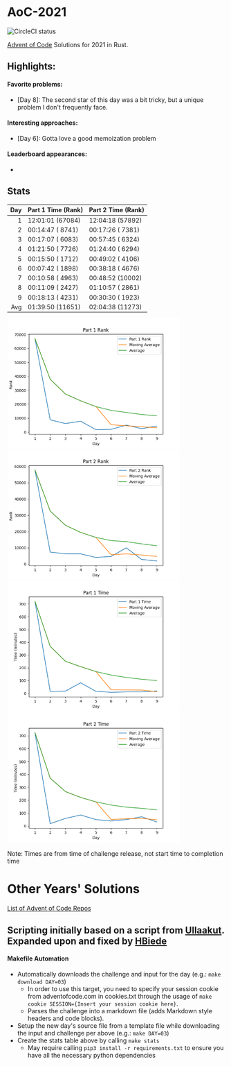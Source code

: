 # AoC-2021
![CircleCI status](https://circleci.com/gh/hbiede/AoC-2020.svg?style=svg)

[Advent of Code](https://adventofcode.com) Solutions for 2021 in Rust.

## Highlights:

#### Favorite problems:

* [Day 8]: The second star of this day was a bit tricky, but a unique problem I don't frequently face.

#### Interesting approaches:

* [Day 6]: Gotta love a good memoization problem

#### Leaderboard appearances:

* 

## Stats
| Day | Part 1 Time (Rank) | Part 2 Time (Rank) |
| --: | ------------------ | ------------------ |
|   1 | 12:01:01 (67084)   | 12:04:18 (57892)   |
|   2 | 00:14:47 ( 8741)   | 00:17:26 ( 7381)   |
|   3 | 00:17:07 ( 6083)   | 00:57:45 ( 6324)   |
|   4 | 01:21:50 ( 7726)   | 01:24:40 ( 6294)   |
|   5 | 00:15:50 ( 1712)   | 00:49:02 ( 4106)   |
|   6 | 00:07:42 ( 1898)   | 00:38:18 ( 4676)   |
|   7 | 00:10:58 ( 4963)   | 00:48:52 (10002)   |
|   8 | 00:11:09 ( 2427)   | 01:10:57 ( 2861)   |
|   9 | 00:18:13 ( 4231)   | 00:30:30 ( 1923)   |
| Avg | 01:39:50 (11651)   | 02:04:38 (11273)   |


<!--suppress CheckImageSize -->
<img alt="Part 1 Rank" src="statsImages/part1rank.png" width=400> <img alt="Part 2 Rank" src="statsImages/part2rank.png" width=400>
<img alt="Part 1 Time Stats" src="statsImages/part1time.png" width=400> <img alt="Part 2 Time Stats" src="statsImages/part2time.png" width=400>

Note: Times are from time of challenge release, not start time to completion time

# Other Years' Solutions
[List of Advent of Code Repos](https://github.com/hbiede/hbiede/blob/main/aoc.md)

## Scripting initially based on a script from [Ullaakut](https://github.com/Ullaakut/aoc19). Expanded upon and fixed by [HBiede](https://github.com/hbiede)
#### Makefile Automation
* Automatically downloads the challenge and input for the day (e.g.: `make download DAY=03`)
  * In order to use this target, you need to specify your session cookie from adventofcode.com in cookies.txt through the usage of `make cookie SESSION={Insert your session cookie here}`.
  * Parses the challenge into a markdown file (adds Markdown style headers and code blocks).
* Setup the new day's source file from a template file while downloading the input and challenge per above (e.g.: `make DAY=03`)
* Create the stats table above by calling `make stats`
  * May require calling `pip3 install -r requirements.txt` to ensure you have all the necessary python dependencies
